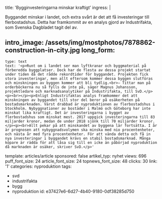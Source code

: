 title: 'Bygginvesteringarna minskar kraftigt'
ingress: |
  <p>Byggandet minskar i landet, och extra svårt är det att få investeringar till flerbostadshus. Detta har framkommit av en analys gjord av Industrifakta, som Svenska Dagbladet tagit del av.
  </p>
  
intro_image: /assets/img/mostphotos/7878862-construction-in-city.jpg
long_form:
  -
    type: text
    text: '<p>Runt om i landet ser man lyftkranar och byggmaterial på förberedda byggplatser. Dock har de flesta av dessa projekt startat under tiden då det rådde rekordtider för byggandet. Projekten fick stora investeringar, men allt eftersom kommer dessa byggen slutföras och minskningen av byggen kommer att bli tydlig.<br>– Tittar man på orderböckerna nu så fylls de inte på, säger Magnus Johansson, projektledare och marknadsanalytiker på Industrifakta, till SvD.</p><p><br></p><p>Enligt Industrifaktas analys framkommer det att minskningen av byggandet till stor del beror på osäkerheten på bostadsmarknaden. Värst drabbad är nyproduktionen av flerbostadshus i Stockholm. Nybyggnationer av bostäder i Malmö och Göteborg har inte minskat lika kraftigt. Det är investeringarna i bygget av flerbostadshus som minskat mest. 2017 uppgick investeringarna till 83 miljarder kronor, medan de under 2018 sjönk till 70 miljarder kronor. </p><p><br>Allt pekar på att minskandet av byggena lär fortsätta. I år är prognosen att nybyggnadsvolymen ska minska med nio procentenheter, och nästa år med fyra procentenheter. För att vända detta och få in nya investeringar i byggandet krävs en stabil bostadsmarknad. Många köpare är rädda för att låsa sig till en icke än påbörjad nyproduktion då marknaden är osäker, skriver SvD.</p>'
template: articles/article
sponsored: false
artikel_typ: nyhet
views: 696
puff_font_size: 24
article_font_size: 24
topnews_font_size: 48
clicks: 30
link: '1'
categories: nyproduktion
tags:
  - svd
  - industrifakta
  - bygg
  - nyproduktion
id: e37427e6-6d27-4b40-9180-0df38285d750
